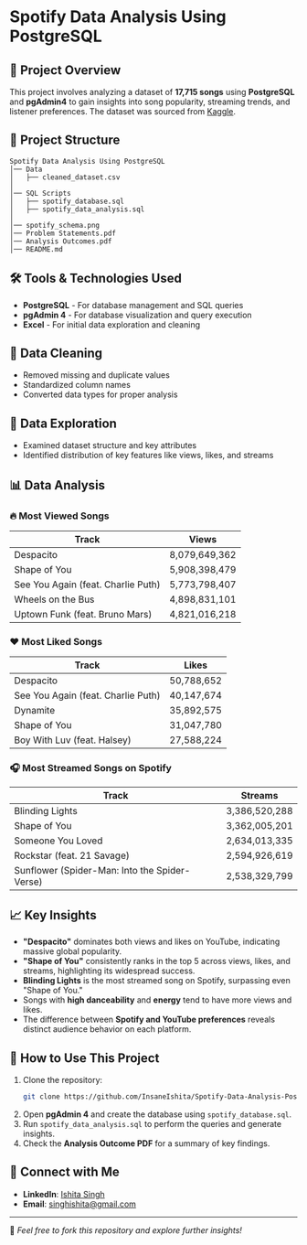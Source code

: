 # Spotify Data Analysis Using PostgreSQL

## 📌 Project Overview
This project involves analyzing a dataset of **17,715 songs** using **PostgreSQL** and **pgAdmin4** to gain insights into song popularity, streaming trends, and listener preferences.
The dataset was sourced from [Kaggle](https://www.kaggle.com/datasets/sanjanchaudhari/spotify-dataset).

## 📂 Project Structure
```
Spotify Data Analysis Using PostgreSQL
│── Data
│   ├── cleaned_dataset.csv
│
│── SQL Scripts
│   ├── spotify_database.sql
│   ├── spotify_data_analysis.sql
│
│── spotify_schema.png
│── Problem Statements.pdf
│── Analysis Outcomes.pdf
│── README.md
```

## 🛠️ Tools & Technologies Used
- **PostgreSQL** - For database management and SQL queries
- **pgAdmin 4** - For database visualization and query execution
- **Excel** - For initial data exploration and cleaning

## 🧹 Data Cleaning
- Removed missing and duplicate values
- Standardized column names
- Converted data types for proper analysis

## 🔎 Data Exploration
- Examined dataset structure and key attributes
- Identified distribution of key features like views, likes, and streams

## 📊 Data Analysis
### 🔥 Most Viewed Songs
| Track | Views |
|--------------------|--------------|
| Despacito | 8,079,649,362 |
| Shape of You | 5,908,398,479 |
| See You Again (feat. Charlie Puth) | 5,773,798,407 |
| Wheels on the Bus | 4,898,831,101 |
| Uptown Funk (feat. Bruno Mars) | 4,821,016,218 |

### ❤️ Most Liked Songs
| Track | Likes |
|--------------------|--------------|
| Despacito | 50,788,652 |
| See You Again (feat. Charlie Puth) | 40,147,674 |
| Dynamite | 35,892,575 |
| Shape of You | 31,047,780 |
| Boy With Luv (feat. Halsey) | 27,588,224 |

### 🎧 Most Streamed Songs on Spotify
| Track | Streams |
|------------------------------------|--------------|
| Blinding Lights | 3,386,520,288 |
| Shape of You | 3,362,005,201 |
| Someone You Loved | 2,634,013,335 |
| Rockstar (feat. 21 Savage) | 2,594,926,619 |
| Sunflower (Spider-Man: Into the Spider-Verse) | 2,538,329,799 |

## 📈 Key Insights
- **"Despacito"** dominates both views and likes on YouTube, indicating massive global popularity.
- **"Shape of You"** consistently ranks in the top 5 across views, likes, and streams, highlighting its widespread success.
- **Blinding Lights** is the most streamed song on Spotify, surpassing even "Shape of You."
- Songs with **high danceability** and **energy** tend to have more views and likes.
- The difference between **Spotify and YouTube preferences** reveals distinct audience behavior on each platform.

## 📜 How to Use This Project
1. Clone the repository:
   ```sh
   git clone https://github.com/InsaneIshita/Spotify-Data-Analysis-PostgreSQL.git
   ```
2. Open **pgAdmin 4** and create the database using `spotify_database.sql`.
3. Run `spotify_data_analysis.sql` to perform the queries and generate insights.
4. Check the **Analysis Outcome PDF** for a summary of key findings.

## 📧 Connect with Me
- **LinkedIn**: [Ishita Singh](https://www.linkedin.com/in/ishitasingh3992)
- **Email**: singhishita@gmail.com

---
🚀 *Feel free to fork this repository and explore further insights!*
